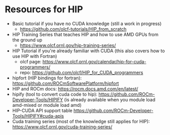# Resources for HIP
- Basic tutorial if you have no CUDA knowledge (still a work in progress)
  - https://github.com/olcf-tutorials/HIP_from_scratch
- HIP Training Series that teaches HIP and how to use AMD GPUs from the ground up
  - https://www.olcf.ornl.gov/hip-training-series/
- HIP Tutorial if you're already familiar with CUDA (this also covers how to use HIP with Fortran)
  - olcf page: https://www.olcf.ornl.gov/calendar/hip-for-cuda-programmers/
  - repo: https://github.com/olcf/HIP_for_CUDA_programmers 
- hipfort (HIP bindings for fortran): https://github.com/ROCmSoftwarePlatform/hipfort
- HIP and ROCm docs: https://rocm.docs.amd.com/en/latest/
- hipify (tool to convert cuda code to hip): https://github.com/ROCm-Developer-Tools/HIPIFY (is already available when you module load amd-mixed or module load amd)
- HIP-CUDA API support table https://github.com/ROCm-Developer-Tools/HIPIFY#cuda-apis
- Cuda training series (most of the knowledge still applies for HIP): https://www.olcf.ornl.gov/cuda-training-series/
